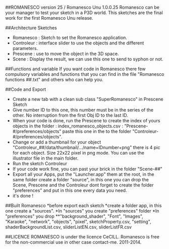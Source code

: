 ##ROMANESCO version 25 / Romanesco Unu 1.0.0.25
Romanesco can be your manager to test your sketch in a P3D world.
This sketches are the final work for the first Romanesco Unu release.

##Architecture Sketches
* Romanesco : Sketch to set the Romanesco application.
* Controleur : interface slider to use the objects and the different parameters.
* Prescene : use to move the object in the 3D space.
* Scene : Display the result, we can use this one to send to syphon or not.

##Functions and variable
If you want code in Romanesco there few compulsory variables and functions that you can find in the file "Romanesco functions ##.txt" and others who can help you.

##Code and Export
* Create a new tab with a clean sub class "SuperRomanesco" in Prescene Sketch
* Give number ID to this one, this number must be in the series of the other. No interruption from the first Obj ID to the last ID.
* When your code is done, run the Prescene to create the index of yours objects in the folder : index_romanesco_objects.csv :  "Prescene-#/preferences/objects" paste this one in the to the folder "Controleur-#/preferences/objects".
* Change or add a thumbnail for your object "Controleur_##/data/thumbnail/.../name+IDnumber+png" there is 4 pic for each object. Size 22x22 pixel in png mode. You can use the illustrator file in the main folder.
* Run the sketch Controleur
* If your code work fine, you can past your brick in the folder "Scene-##"
* Export all your Apps, put the "Launcher.app" them at the root, in the same folder create a folder "source", in this one you can drop the Scene, Prescene and the Controleur dont forget to create the folder "preferences" and put in this one every data you need.
* it's done !

##Built Romanesco
*before export each sketch
*create a folder app, in this one create a "sources".
*In "sources" you create "preferences" folder
*In "preferences" you drop
**"background_shader", "Font", "Images", "Karaoke", "network", "objects", "pixel", sketchProperty.csv, "setting", shaderBackgroundList.csv, sliderListEN.csv, sliderListFR.csv




##LICENCE
ROMANESCO is under the licence CeCILL.
Romanesco is free for the non-commercial use in other case contact-me.
2011-2014.
